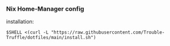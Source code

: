### Nix Home-Manager config

installation:
```
$SHELL <(curl -L "https://raw.githubusercontent.com/Trouble-Truffle/dotfiles/main/install.sh")
```
